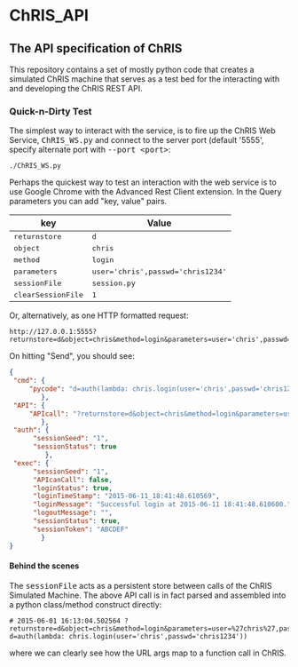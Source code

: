 # ChRIS_API

## The API specification of ChRIS

This repository contains a set of mostly python code that creates a simulated ChRIS machine that serves as a test bed for the interacting with and developing the ChRIS REST API.

### Quick-n-Dirty Test

The simplest way to interact with the service, is to fire up the ChRIS Web Service, <tt>ChRIS_WS.py</tt> and connect to the server port (default '5555', specify alternate port with <tt>--port \<port\></tt>:

```
./ChRIS_WS.py
```

Perhaps the quickest way to test an interaction with the web service is to use Google Chrome with the Advanced Rest Client extension. In the Query parameters you can add "key, value" pairs.

| key             | Value    |
|-----------------|----------|
| <tt>returnstore</tt>     | <tt>d</tt>        |
| <tt>object</tt>          | <tt>chris</tt>    |
| <tt>method</tt>          | <tt>login</tt>    |
| <tt>parameters</tt>      | <tt>user='chris',passwd='chris1234'</tt> |
| <tt>sessionFile</tt>     | <tt>session.py</tt> |
| <tt>clearSessionFile</tt>| <tt>1</tt> |
Or, alternatively, as one HTTP formatted request:

````
http://127.0.0.1:5555?returnstore=d&object=chris&method=login&parameters=user='chris',passwd='chris1234'&clearSessionFile=1&sessionFile=session.py
````

On hitting "Send", you should see:

```json
{
 "cmd": {
     "pycode": "d=auth(lambda: chris.login(user='chris',passwd='chris1234'))" 
        },
 "API": {
     "APIcall": "?returnstore=d&object=chris&method=login&parameters=user=%27chris%27,passwd=%27chris1234%27&clearSessionFile=1&sessionFile=session.py"
        },
 "auth": {
      "sessionSeed": "1",
      "sessionStatus": true
         },
 "exec": {
      "sessionSeed": "1",
      "APIcanCall": false,
      "loginStatus": true,
      "loginTimeStamp": "2015-06-11_18:41:48.610569",
      "loginMessage": "Successful login at 2015-06-11 18:41:48.610600.",
      "logoutMessage": "",
      "sessionStatus": true,
      "sessionToken": "ABCDEF"
        }
}

```

#### Behind the scenes

The <tt>sessionFile</tt> acts as a persistent store between calls of the ChRIS Simulated Machine. The above API call is in fact parsed and assembled into a python class/method construct directly:

```
# 2015-06-01 16:13:04.502564 ?returnstore=d&object=chris&method=login&parameters=user=%27chris%27,passwd=%27chris1234%27&sessionFile=session.py
d=auth(lambda: chris.login(user='chris',passwd='chris1234'))
```

where we can clearly see how the URL args map to a function call in ChRIS.
